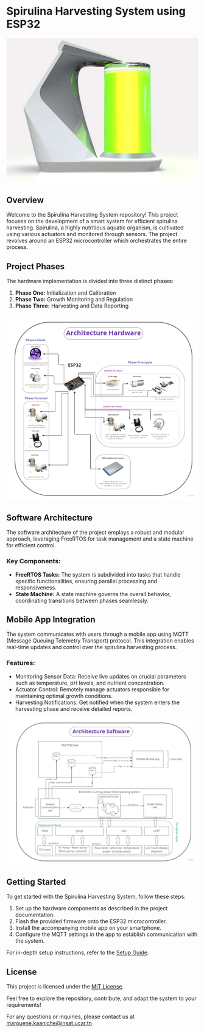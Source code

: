 # Spirulina Harvesting System using ESP32

![Project Image](https://github.com/MaroueneKaaniche/SPIRAW-Photobioreactor/blob/master/Solution%20Architecture%20%26%20Diagrams/project%20image.jpeg) 

## Overview

Welcome to the Spirulina Harvesting System repository! This project focuses on the development of a smart system for efficient spirulina harvesting. Spirulina, a highly nutritious aquatic organism, is cultivated using various actuators and monitored through sensors. The project revolves around an ESP32 microcontroller which orchestrates the entire process.

## Project Phases

The hardware implementation is divided into three distinct phases:

1. **Phase One:** Initialization and Calibration
2. **Phase Two:** Growth Monitoring and Regulation
3. **Phase Three:** Harvesting and Data Reporting

![Phases Image](https://github.com/MaroueneKaaniche/SPIRAW-Photobioreactor/blob/master/Solution%20Architecture%20%26%20Diagrams/Architecture%20hardware.jpg) 

## Software Architecture

The software architecture of the project employs a robust and modular approach, leveraging FreeRTOS for task management and a state machine for efficient control.

### Key Components:
- **FreeRTOS Tasks:** The system is subdivided into tasks that handle specific functionalities, ensuring parallel processing and responsiveness.
- **State Machine:** A state machine governs the overall behavior, coordinating transitions between phases seamlessly.

## Mobile App Integration

The system communicates with users through a mobile app using MQTT (Message Queuing Telemetry Transport) protocol. This integration enables real-time updates and control over the spirulina harvesting process.

### Features:
- Monitoring Sensor Data: Receive live updates on crucial parameters such as temperature, pH levels, and nutrient concentration.
- Actuator Control: Remotely manage actuators responsible for maintaining optimal growth conditions.
- Harvesting Notifications: Get notified when the system enters the harvesting phase and receive detailed reports.

![Architecture Image](https://github.com/MaroueneKaaniche/SPIRAW-Photobioreactor/blob/master/Solution%20Architecture%20%26%20Diagrams/Architecture%20software.jpg)

## Getting Started

To get started with the Spirulina Harvesting System, follow these steps:
1. Set up the hardware components as described in the project documentation.
2. Flash the provided firmware onto the ESP32 microcontroller.
3. Install the accompanying mobile app on your smartphone.
4. Configure the MQTT settings in the app to establish communication with the system.

For in-depth setup instructions, refer to the [Setup Guide](setup_guide.md).


## License

This project is licensed under the [MIT License](LICENSE).

Feel free to explore the repository, contribute, and adapt the system to your requirements!

For any questions or inquiries, please contact us at marouene.kaaniche@insat.ucar.tn
